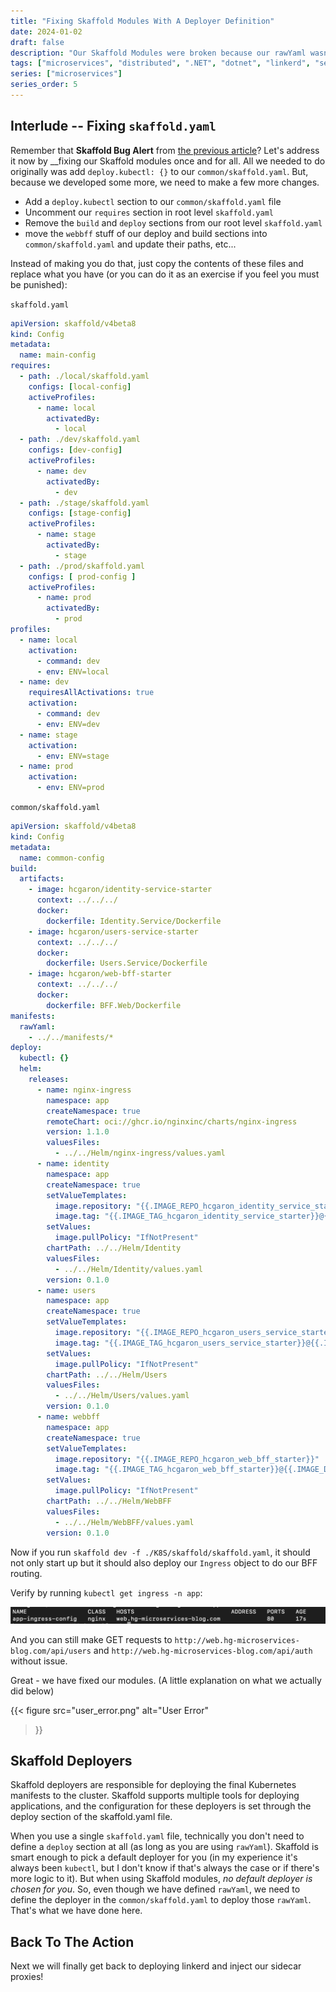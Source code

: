 ```yaml
---
title: "Fixing Skaffold Modules With A Deployer Definition"
date: 2024-01-02
draft: false
description: "Our Skaffold Modules were broken because our rawYaml wasn't being deployed. Here we fix that easily before moving to our service mesh implementation."
tags: ["microservices", "distributed", ".NET", "dotnet", "linkerd", "service-mesh", "Skaffold"]
series: ["microservices"]
series_order: 5
---
```


## Interlude -- Fixing `skaffold.yaml`

Remember that __Skaffold Bug Alert__ from [the previous article](/articles/microservices/adding_an_ingress#skaffold-bug-alert)? Let's address it now by __fixing our Skaffold modules once and for all. All we needed to do originally was add `deploy.kubectl: {}` to our `common/skaffold.yaml`. But, because we developed some more, we need to make a few more changes.

- Add a `deploy.kubectl` section to our `common/skaffold.yaml` file
- Uncomment our `requires` section in root level `skaffold.yaml`
- Remove the `build` and `deploy` sections from our root level `skaffold.yaml`
- move the `webbff` stuff of our deploy and build sections into `common/skaffold.yaml` and update their paths, etc...

Instead of making you do that, just copy the contents of these files and replace what you have (or you can do it as an exercise if you feel you must be punished):

`skaffold.yaml`
```yaml
apiVersion: skaffold/v4beta8
kind: Config
metadata:
  name: main-config
requires:
  - path: ./local/skaffold.yaml
    configs: [local-config]
    activeProfiles:
      - name: local
        activatedBy:
          - local
  - path: ./dev/skaffold.yaml
    configs: [dev-config]
    activeProfiles:
      - name: dev
        activatedBy:
          - dev
  - path: ./stage/skaffold.yaml
    configs: [stage-config]
    activeProfiles:
      - name: stage
        activatedBy:
          - stage
  - path: ./prod/skaffold.yaml
    configs: [ prod-config ]
    activeProfiles:
      - name: prod
        activatedBy:
          - prod   
profiles:
  - name: local
    activation:
      - command: dev
      - env: ENV=local
  - name: dev
    requiresAllActivations: true
    activation:
      - command: dev
      - env: ENV=dev
  - name: stage
    activation:
      - env: ENV=stage
  - name: prod
    activation:
      - env: ENV=prod
```

`common/skaffold.yaml`
```yaml
apiVersion: skaffold/v4beta8
kind: Config
metadata:
  name: common-config
build:
  artifacts:
    - image: hcgaron/identity-service-starter
      context: ../../../
      docker:
        dockerfile: Identity.Service/Dockerfile
    - image: hcgaron/users-service-starter
      context: ../../../
      docker:
        dockerfile: Users.Service/Dockerfile
    - image: hcgaron/web-bff-starter
      context: ../../../
      docker:
        dockerfile: BFF.Web/Dockerfile
manifests:
  rawYaml:
    - ../../manifests/*
deploy:
  kubectl: {}
  helm:
    releases:
      - name: nginx-ingress
        namespace: app
        createNamespace: true
        remoteChart: oci://ghcr.io/nginxinc/charts/nginx-ingress
        version: 1.1.0
        valuesFiles:
          - ../../Helm/nginx-ingress/values.yaml
      - name: identity
        namespace: app
        createNamespace: true
        setValueTemplates:
          image.repository: "{{.IMAGE_REPO_hcgaron_identity_service_starter}}"
          image.tag: "{{.IMAGE_TAG_hcgaron_identity_service_starter}}@{{.IMAGE_DIGEST_hcgaron_identity_service_starter}}"
        setValues:
          image.pullPolicy: "IfNotPresent"
        chartPath: ../../Helm/Identity
        valuesFiles:
          - ../../Helm/Identity/values.yaml
        version: 0.1.0
      - name: users
        namespace: app
        createNamespace: true
        setValueTemplates:
          image.repository: "{{.IMAGE_REPO_hcgaron_users_service_starter}}"
          image.tag: "{{.IMAGE_TAG_hcgaron_users_service_starter}}@{{.IMAGE_DIGEST_hcgaron_users_service_starter}}"
        setValues:
          image.pullPolicy: "IfNotPresent"
        chartPath: ../../Helm/Users
        valuesFiles:
          - ../../Helm/Users/values.yaml
        version: 0.1.0
      - name: webbff
        namespace: app
        createNamespace: true
        setValueTemplates:
          image.repository: "{{.IMAGE_REPO_hcgaron_web_bff_starter}}"
          image.tag: "{{.IMAGE_TAG_hcgaron_web_bff_starter}}@{{.IMAGE_DIGEST_hcgaron_web_bff_starter}}"
        setValues:
          image.pullPolicy: "IfNotPresent"
        chartPath: ../../Helm/WebBFF
        valuesFiles:
          - ../../Helm/WebBFF/values.yaml
        version: 0.1.0
```

Now if you run `skaffold dev -f ./K8S/skaffold/skaffold.yaml`, it should not only start up but it should also deploy our `Ingress` object to do our BFF routing.

Verify by running `kubectl get ingress -n app`:

![ingress](image.png)

And you can still make GET requests to `http://web.hg-microservices-blog.com/api/users` and `http://web.hg-microservices-blog.com/api/auth` without issue.

Great - we have fixed our modules. (A little explanation on what we actually did below)

{{< figure
    src="user_error.png"
    alt="User Error"
>}}

## Skaffold Deployers

Skaffold deployers are responsible for deploying the final Kubernetes manifests to the cluster. Skaffold supports multiple tools for deploying applications, and the configuration for these deployers is set through the deploy section of the skaffold.yaml file. 

When you use a single `skaffold.yaml` file, technically you don't need to define a `deploy` section at all (as long as you are using `rawYaml`). Skaffold is smart enough to pick a default deployer for you (in my experience it's always been `kubectl`, but I don't know if that's always the case or if there's more logic to it). But when using Skaffold modules, *no default deployer is chosen for you*. So, even though we have defined `rawYaml`, we need to define the deployer in the `common/skaffold.yaml` to deploy those `rawYaml`. That's what we have done here.

## Back To The Action

Next we will finally get back to deploying linkerd and inject our sidecar proxies!